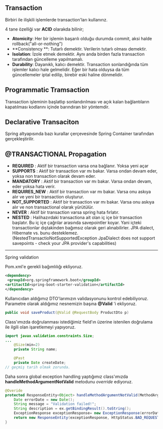 ## Transaction

Birbiri ile ilişkili işlemlerde transaction'ları kullanırız.

4 tane özelliği var  **ACID** olarakda bilinir;

- **Atomicity**: Her bir işlemin başarılı olduğu durumda commit, aksi halde rollback("all-or-nothing")
-  **Consistency **: Tutarlı demektir. Verilerin tutarlı olması demektir.
- **Isolation**: İzole etmek demektir. Aynı anda birden fazla transaction tarafından güncelleme yapılmamalı.
- **Durability**: Dayanıklı, kalıcı demektir. Transaction sonlandığında tüm işlemler kalıcı hale gelmelidir. Eğer bir hata olduysa da tüm güncellemeler iptal edilip, birebir eski haline dönmelidir.

## Programmatic Tramsaction

Transaction işleminin başlatlıp sonlandırılması ve açık kalan bağlantıların kapatılması kodlarını içinde barındıran bir yöntemdir.

## Declarative Transaciton

Spring altyapısında bazı kurallar çerçevesinde Spring Container tarafından gerçekleştirilir.

## @TRANSACTIONAL Propagation

- **REQUIRED** : Aktif bir transaction varsa ona bağlanır. Yoksa yeni açar
- **SUPPORTS** : Aktif bir transaction var mı bakar. Varsa ondan devam eder, yoksa non transaction olarak devam eder.
- **MANDATORY** : Aktif bir transaction var mı  bakar. Varsa ondan devam, eder yoksa hata verir.
- **REQUIRES_NEW** : Aktif bir transaction var mı bakar. Varsa onu askıya alır ve yeni bir transaction oluşturur.
- **NOT_SUPPORTED** : Aktif bir transaction var mı bakar. Varsa onu askıya alır ve non transactional olarak yürütülür.
- **NEVER** : Aktif bir transaction varsa spring hata fırlatır.
- **NESTED** : Halihazırdaki transactiona ait olan iç içe bir transaction başlatır. Bu iç içe çağrılar arasında savepointler koyar. Yani içteki transactionlar dıştakinden bağımsız olarak geri alınabilirler. JPA dialect, Hibernate vs. bunu desteklemez. (NestedTransactioNotSupportedException JpaDialect does not support savepoints - check your JPA provider's capabilities) 

 

--------

Spring validation

Pom.xml'e gerekli bağımlılığı ekliyoruz.

```xml
<dependency>
 <groupId>org.springframework.boot</groupId>
<artitactId>spring-boot-starter-validation</artifactId>
</dependency>
```

Kullanıcıdan aldığımız DTO'larımızın validasyonunu kontrol edebiliyoruz. Parametre olarak aldığımız nesnemizin başına **@Valid** 'i ekliyoruz. 

```java
public void saveProduct(@Valid @RequestBody ProductDto p)
```

Class'ımızda doğrulanması istediğimiz field'ın üzerine istenilen doğrulama ile ilgili olan işaretlemeyi yapıyoruz.

```java
import javax.validation.constraints.Size;
...
    @Size(min=2)
    private String name;

 	@Past
	private Date createDate;
// geçmiş tarih olmak zorunda.
```

 Daha sonra global exception handling yaptığımız class'ımızda **handleMethodArgumentNotValid**  metodunu *override* ediyoruz.

```java
@Overide
protected ResponseEntity<Object> handleMethodArgumentNotValid(MethodArgumentNotValidException ex){
    Date errorDate = new Date();
    String message = "Validation failed!";
    String description = ex.getBindingResult().toString();
    ExceptionResponse exceptionResponse= new ExceptionResponse(errorDate, message, description);
    return new ResponseEntity(exceptionResponse, HttpStatus.BAD_REQUEST);
}
```

 

